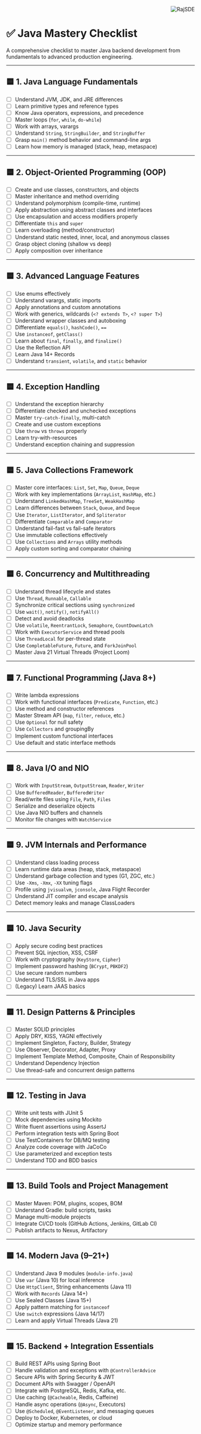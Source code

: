 <p align="right"><img src="https://komarev.com/ghpvc/?username=RajSDE&label=Visitors&color=000000&style=flat" alt="RajSDE" />

  # ✅ Java Mastery Checklist

A comprehensive checklist to master Java backend development from fundamentals to advanced production engineering.

---

## 🟦 1. Java Language Fundamentals
- [ ] Understand JVM, JDK, and JRE differences  
- [ ] Learn primitive types and reference types  
- [ ] Know Java operators, expressions, and precedence  
- [ ] Master loops (`for`, `while`, `do-while`)  
- [ ] Work with arrays, varargs  
- [ ] Understand `String`, `StringBuilder`, and `StringBuffer`  
- [ ] Grasp `main()` method behavior and command-line args  
- [ ] Learn how memory is managed (stack, heap, metaspace)

---

## 🟦 2. Object-Oriented Programming (OOP)
- [ ] Create and use classes, constructors, and objects  
- [ ] Master inheritance and method overriding  
- [ ] Understand polymorphism (compile-time, runtime)  
- [ ] Apply abstraction using abstract classes and interfaces  
- [ ] Use encapsulation and access modifiers properly  
- [ ] Differentiate `this` and `super`  
- [ ] Learn overloading (method/constructor)  
- [ ] Understand static nested, inner, local, and anonymous classes  
- [ ] Grasp object cloning (shallow vs deep)  
- [ ] Apply composition over inheritance

---

## 🟦 3. Advanced Language Features
- [ ] Use enums effectively  
- [ ] Understand varargs, static imports  
- [ ] Apply annotations and custom annotations  
- [ ] Work with generics, wildcards (`<? extends T>`, `<? super T>`)  
- [ ] Understand wrapper classes and autoboxing  
- [ ] Differentiate `equals()`, `hashCode()`, `==`  
- [ ] Use `instanceof`, `getClass()`  
- [ ] Learn about `final`, `finally`, and `finalize()`  
- [ ] Use the Reflection API  
- [ ] Learn Java 14+ Records  
- [ ] Understand `transient`, `volatile`, and `static` behavior

---

## 🟦 4. Exception Handling
- [ ] Understand the exception hierarchy  
- [ ] Differentiate checked and unchecked exceptions  
- [ ] Master `try-catch-finally`, multi-catch  
- [ ] Create and use custom exceptions  
- [ ] Use `throw` vs `throws` properly  
- [ ] Learn try-with-resources  
- [ ] Understand exception chaining and suppression

---

## 🟦 5. Java Collections Framework
- [ ] Master core interfaces: `List`, `Set`, `Map`, `Queue`, `Deque`  
- [ ] Work with key implementations (`ArrayList`, `HashMap`, etc.)  
- [ ] Understand `LinkedHashMap`, `TreeSet`, `WeakHashMap`  
- [ ] Learn differences between `Stack`, `Queue`, and `Deque`  
- [ ] Use `Iterator`, `ListIterator`, and `Spliterator`  
- [ ] Differentiate `Comparable` and `Comparator`  
- [ ] Understand fail-fast vs fail-safe iterators  
- [ ] Use immutable collections effectively  
- [ ] Use `Collections` and `Arrays` utility methods  
- [ ] Apply custom sorting and comparator chaining

---

## 🟦 6. Concurrency and Multithreading
- [ ] Understand thread lifecycle and states  
- [ ] Use `Thread`, `Runnable`, `Callable`  
- [ ] Synchronize critical sections using `synchronized`  
- [ ] Use `wait()`, `notify()`, `notifyAll()`  
- [ ] Detect and avoid deadlocks  
- [ ] Use `volatile`, `ReentrantLock`, `Semaphore`, `CountDownLatch`  
- [ ] Work with `ExecutorService` and thread pools  
- [ ] Use `ThreadLocal` for per-thread state  
- [ ] Use `CompletableFuture`, `Future`, and `ForkJoinPool`  
- [ ] Master Java 21 Virtual Threads (Project Loom)

---

## 🟦 7. Functional Programming (Java 8+)
- [ ] Write lambda expressions  
- [ ] Work with functional interfaces (`Predicate`, `Function`, etc.)  
- [ ] Use method and constructor references  
- [ ] Master Stream API (`map`, `filter`, `reduce`, etc.)  
- [ ] Use `Optional` for null safety  
- [ ] Use `Collectors` and groupingBy  
- [ ] Implement custom functional interfaces  
- [ ] Use default and static interface methods

---

## 🟦 8. Java I/O and NIO
- [ ] Work with `InputStream`, `OutputStream`, `Reader`, `Writer`  
- [ ] Use `BufferedReader`, `BufferedWriter`  
- [ ] Read/write files using `File`, `Path`, `Files`  
- [ ] Serialize and deserialize objects  
- [ ] Use Java NIO buffers and channels  
- [ ] Monitor file changes with `WatchService`

---

## 🟦 9. JVM Internals and Performance
- [ ] Understand class loading process  
- [ ] Learn runtime data areas (heap, stack, metaspace)  
- [ ] Understand garbage collection and types (G1, ZGC, etc.)  
- [ ] Use `-Xms`, `-Xmx`, `-XX` tuning flags  
- [ ] Profile using `jvisualvm`, `jconsole`, Java Flight Recorder  
- [ ] Understand JIT compiler and escape analysis  
- [ ] Detect memory leaks and manage ClassLoaders

---

## 🟦 10. Java Security
- [ ] Apply secure coding best practices  
- [ ] Prevent SQL injection, XSS, CSRF  
- [ ] Work with cryptography (`KeyStore`, `Cipher`)  
- [ ] Implement password hashing (`BCrypt`, `PBKDF2`)  
- [ ] Use secure random numbers  
- [ ] Understand TLS/SSL in Java apps  
- [ ] (Legacy) Learn JAAS basics

---

## 🟦 11. Design Patterns & Principles
- [ ] Master SOLID principles  
- [ ] Apply DRY, KISS, YAGNI effectively  
- [ ] Implement Singleton, Factory, Builder, Strategy  
- [ ] Use Observer, Decorator, Adapter, Proxy  
- [ ] Implement Template Method, Composite, Chain of Responsibility  
- [ ] Understand Dependency Injection  
- [ ] Use thread-safe and concurrent design patterns

---

## 🟦 12. Testing in Java
- [ ] Write unit tests with JUnit 5  
- [ ] Mock dependencies using Mockito  
- [ ] Write fluent assertions using AssertJ  
- [ ] Perform integration tests with Spring Boot  
- [ ] Use TestContainers for DB/MQ testing  
- [ ] Analyze code coverage with JaCoCo  
- [ ] Use parameterized and exception tests  
- [ ] Understand TDD and BDD basics

---

## 🟦 13. Build Tools and Project Management
- [ ] Master Maven: POM, plugins, scopes, BOM  
- [ ] Understand Gradle: build scripts, tasks  
- [ ] Manage multi-module projects  
- [ ] Integrate CI/CD tools (GitHub Actions, Jenkins, GitLab CI)  
- [ ] Publish artifacts to Nexus, Artifactory

---

## 🟦 14. Modern Java (9–21+)
- [ ] Understand Java 9 modules (`module-info.java`)  
- [ ] Use `var` (Java 10) for local inference  
- [ ] Use `HttpClient`, String enhancements (Java 11)  
- [ ] Work with `Records` (Java 14+)  
- [ ] Use Sealed Classes (Java 15+)  
- [ ] Apply pattern matching for `instanceof`  
- [ ] Use `switch` expressions (Java 14/17)  
- [ ] Learn and apply Virtual Threads (Java 21)

---

## 🟦 15. Backend + Integration Essentials
- [ ] Build REST APIs using Spring Boot  
- [ ] Handle validation and exceptions with `@ControllerAdvice`  
- [ ] Secure APIs with Spring Security & JWT  
- [ ] Document APIs with Swagger / OpenAPI  
- [ ] Integrate with PostgreSQL, Redis, Kafka, etc.  
- [ ] Use caching (`@Cacheable`, Redis, Caffeine)  
- [ ] Handle async operations (`@Async`, Executors)  
- [ ] Use `@Scheduled`, `@EventListener`, and messaging queues  
- [ ] Deploy to Docker, Kubernetes, or cloud  
- [ ] Optimize startup and memory performance
